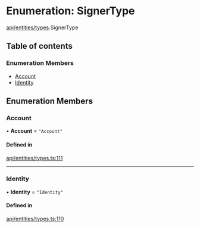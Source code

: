 # Enumeration: SignerType

[api/entities/types](../wiki/api.entities.types).SignerType

## Table of contents

### Enumeration Members

- [Account](../wiki/api.entities.types.SignerType#account)
- [Identity](../wiki/api.entities.types.SignerType#identity)

## Enumeration Members

### Account

• **Account** = ``"Account"``

#### Defined in

[api/entities/types.ts:111](https://github.com/PolymeshAssociation/polymesh-sdk/blob/f8a937f04/src/api/entities/types.ts#L111)

___

### Identity

• **Identity** = ``"Identity"``

#### Defined in

[api/entities/types.ts:110](https://github.com/PolymeshAssociation/polymesh-sdk/blob/f8a937f04/src/api/entities/types.ts#L110)
